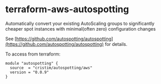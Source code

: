 # terraform-aws-autospotting
Automatically convert your existing AutoScaling groups to significantly cheaper spot instances with minimal(often zero) configuration changes


See [https://github.com/autospotting/autospotting](https://github.com/autospotting/autospotting) for details.

To access from terraform:

```
module "autospotting" {
  source  = "cristim/autospotting/aws"
  version = "0.0.9"
}
```
